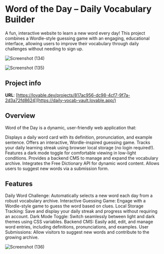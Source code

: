# Word of the Day – Daily Vocabulary Builder

A fun, interactive website to learn a new word every day! This project combines a Wordle-style guessing game with an engaging, educational interface, allowing users to improve their vocabulary through daily challenges without needing to sign up.

![Screenshot (134)](https://github.com/user-attachments/assets/a77e1b8f-1ae8-4079-a247-904e958e2ef4)

![Screenshot (135)](https://github.com/user-attachments/assets/24c65b77-74db-480d-b8f6-d51cf9278a7a)


## Project info

**URL**: [https://lovable.dev/projects/817ac956-dc98-4cf7-9f7a-2d3a72fd8624](https://daily-vocab-vault.lovable.app/)

## Overview

Word of the Day is a dynamic, user-friendly web application that:

Displays a daily word card with its definition, pronunciation, and example sentence.
Offers an interactive, Wordle-inspired guessing game.
Tracks your daily learning streak using browser local storage (no login required!).
Features a dark mode toggle for comfortable viewing in low-light conditions.
Provides a backend CMS to manage and expand the vocabulary archive.
Integrates the Free Dictionary API for dynamic word content.
Allows users to suggest new words via a submission form.

## Features

Daily Word Challenge: Automatically selects a new word each day from a robust vocabulary archive.
Interactive Guessing Game: Engage with a Wordle-style game to guess the word based on clues.
Local Storage Tracking: Save and display your daily streak and progress without requiring an account.
Dark Mode Toggle: Switch seamlessly between light and dark themes using CSS variables.
Backend CMS: Easily add, edit, and manage word entries, including definitions, pronunciations, and examples.
User Submissions: Allow visitors to suggest new words and contribute to the growing archive.

![Screenshot (136)](https://github.com/user-attachments/assets/b3f45d1a-28e0-4dc7-a37c-5be5503e6d2b)


